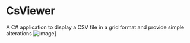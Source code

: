 # CsViewer
A C# application to display a CSV file in a grid format and provide simple alterations
![image](https://[github.com/RWilko31/CsViewer/blob/main/CsViewer.PNG)]
